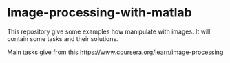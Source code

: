 # Image-processing-with-matlab
This repository give some examples how manipulate with images. It will contain some tasks and their solutions.

Main tasks give from this https://www.coursera.org/learn/image-processing